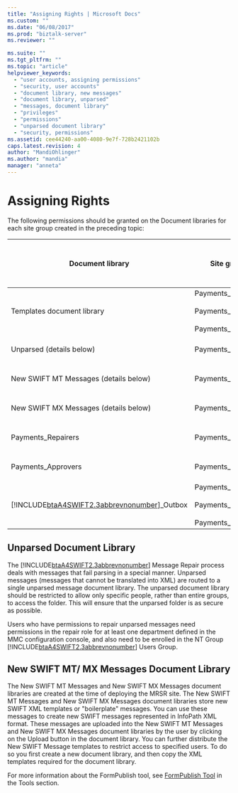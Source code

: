 ```yaml
---
title: "Assigning Rights | Microsoft Docs"
ms.custom: ""
ms.date: "06/08/2017"
ms.prod: "biztalk-server"
ms.reviewer: ""

ms.suite: ""
ms.tgt_pltfrm: ""
ms.topic: "article"
helpviewer_keywords: 
  - "user accounts, assigning permissions"
  - "security, user accounts"
  - "document library, new messages"
  - "document library, unparsed"
  - "messages, document library"
  - "privileges"
  - "permissions"
  - "unparsed document library"
  - "security, permissions"
ms.assetid: cee44240-aa00-4080-9e7f-728b2421102b
caps.latest.revision: 4
author: "MandiOhlinger"
ms.author: "mandia"
manager: "anneta"
---
```

# Assigning Rights
The following permissions should be granted on the Document libraries for each site group created in the preceding topic:  


|                                         Document library                                         |                                   Site groups                                   | Custom document library permissions to apply |
|--------------------------------------------------------------------------------------------------|---------------------------------------------------------------------------------|----------------------------------------------|
|                                    Templates document library                                    | Payments_Creators<br /><br /> Payments_Repairers<br /><br /> Payments_Approvers |                  View items                  |
|                                     Unparsed (details below)                                     |                               Payments_Repairers                                |       View, insert, edit, delete items       |
|                              New SWIFT MT Messages (details below)                               |                                Payments_Creators                                |       View, insert, edit, delete items       |
|                              New SWIFT MX Messages (details below)                               |                                Payments_Creators                                |       View, insert, edit, delete items       |
|                                        Payments_Repairers                                        |                               Payments_Repairers                                |       View, insert, edit, delete items       |
|                                        Payments_Approvers                                        |                               Payments_Approvers                                |       View, insert, edit, delete items       |
| [!INCLUDE[btaA4SWIFT2.3abbrevnonumber](../../includes/btaa4swift2-3abbrevnonumber-md.md)]_Outbox | Payments_Creators<br /><br /> Payments_Repairers<br /><br /> Payments_Approvers |       View, insert, edit, delete items       |

## Unparsed Document Library  
 The [!INCLUDE[btaA4SWIFT2.3abbrevnonumber](../../includes/btaa4swift2-3abbrevnonumber-md.md)] Message Repair process deals with messages that fail parsing in a special manner. Unparsed messages (messages that cannot be translated into XML) are routed to a single unparsed message document library. The unparsed document library should be restricted to allow only specific people, rather than entire groups, to access the folder. This will ensure that the unparsed folder is as secure as possible.  

 Users who have permissions to repair unparsed messages need permissions in the repair role for at least one department defined in the MMC configuration console, and also need to be enrolled in the NT Group [!INCLUDE[btaA4SWIFT2.3abbrevnonumber](../../includes/btaa4swift2-3abbrevnonumber-md.md)] Users Group.  

## New SWIFT MT/ MX Messages Document Library  
 The New SWIFT MT Messages and New SWIFT MX Messages document libraries are created at the time of deploying the MRSR site. The New SWIFT MT Messages and New SWIFT MX Messages document libraries store new SWIFT XML templates or "boilerplate" messages. You can use these messages to create new SWIFT messages represented in InfoPath XML format. These messages are uploaded into the New SWIFT MT Messages and New SWIFT MX Messages document libraries by the user by clicking on the Upload button in the document library. You can further distribute the New SWIFT Message templates to restrict access to specified users. To do so you first create a new document library, and then copy the XML templates required for the document library.  

 For more information about the FormPublish tool, see [FormPublish Tool](http://msdn.microsoft.com/09a6ed31-5917-4776-9a5e-955af440cdac) in the Tools section.